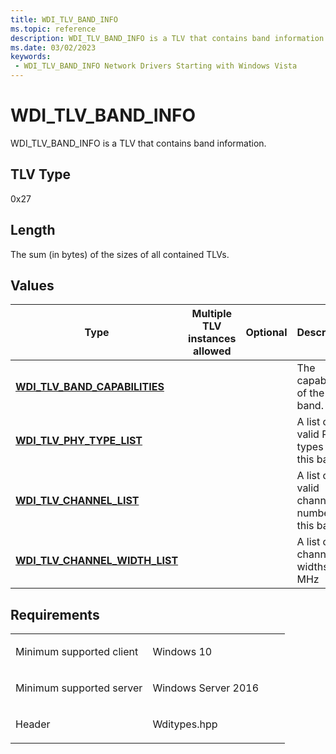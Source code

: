 ```yaml
---
title: WDI_TLV_BAND_INFO
ms.topic: reference
description: WDI_TLV_BAND_INFO is a TLV that contains band information.
ms.date: 03/02/2023
keywords:
 - WDI_TLV_BAND_INFO Network Drivers Starting with Windows Vista
---
```


# WDI\_TLV\_BAND\_INFO


WDI\_TLV\_BAND\_INFO is a TLV that contains band information.

## TLV Type


0x27

## Length


The sum (in bytes) of the sizes of all contained TLVs.

## Values


| Type                                                                 | Multiple TLV instances allowed | Optional | Description                                   |
|----------------------------------------------------------------------|--------------------------------|----------|-----------------------------------------------|
| [**WDI\_TLV\_BAND\_CAPABILITIES**](wdi-tlv-band-capabilities.md)    |                                |          | The capabilities of the band.                 |
| [**WDI\_TLV\_PHY\_TYPE\_LIST**](wdi-tlv-phy-type-list.md)           |                                |          | A list of valid PHY types in this band.       |
| [**WDI\_TLV\_CHANNEL\_LIST**](wdi-tlv-channel-list.md)              |                                |          | A list of valid channel numbers in this band. |
| [**WDI\_TLV\_CHANNEL\_WIDTH\_LIST**](wdi-tlv-channel-width-list.md) |                                |          | A list of channel widths in MHz               |

 

## Requirements

<table>
<colgroup>
<col width="50%" />
<col width="50%" />
</colgroup>
<tbody>
<tr class="odd">
<td><p>Minimum supported client</p></td>
<td><p>Windows 10</p></td>
</tr>
<tr class="even">
<td><p>Minimum supported server</p></td>
<td><p>Windows Server 2016</p></td>
</tr>
<tr class="odd">
<td><p>Header</p></td>
<td>Wditypes.hpp</td>
</tr>
</tbody>
</table>

 

 





